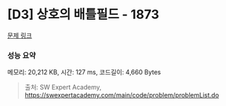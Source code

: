 # [D3] 상호의 배틀필드 - 1873 

[문제 링크](https://swexpertacademy.com/main/code/problem/problemDetail.do?contestProbId=AV5LyE7KD2ADFAXc) 

### 성능 요약

메모리: 20,212 KB, 시간: 127 ms, 코드길이: 4,660 Bytes



> 출처: SW Expert Academy, https://swexpertacademy.com/main/code/problem/problemList.do